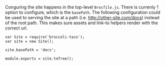 Conguring the site happens in the top-level `Brocfile.js`. There is currenly 1 option to configure, which is the `basePath`.  The following configuration could be used to serving the site at a path (i.e. http://other-site.com/docs) instead of the root path. This makes sure assets and link-to helpers render with the correct url.

```
var Site = require('broccoli-taco');
var site = new Site();

site.basePath = 'docs';

module.exports = site.toTree();
```
